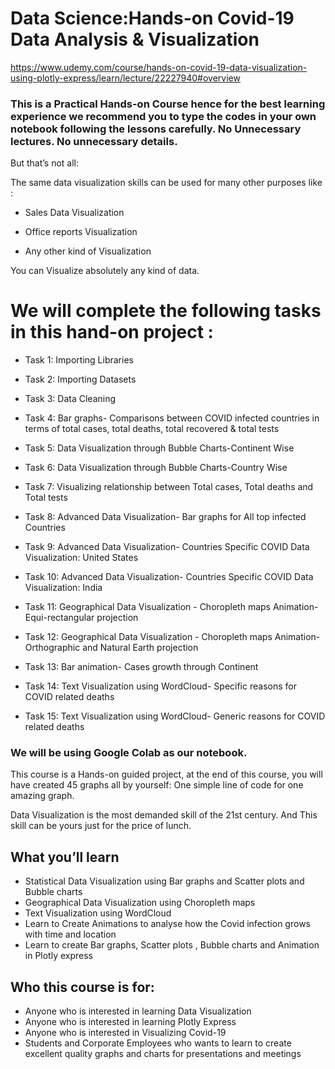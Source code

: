 # Data Science:Hands-on Covid-19 Data Analysis & Visualization
https://www.udemy.com/course/hands-on-covid-19-data-visualization-using-plotly-express/learn/lecture/22227940#overview

### This is a Practical Hands-on Course hence for the best learning experience we recommend you to type the codes in your own notebook following the lessons carefully. No Unnecessary lectures. No unnecessary details.

But that’s not all:

The same data visualization skills can be used for many other purposes like :

  - Sales Data Visualization

  - Office reports Visualization

  - Any other kind of Visualization

You can Visualize absolutely any kind of data.

# We will complete the following tasks in this hand-on project :

  - Task 1: Importing Libraries

  - Task 2: Importing Datasets

  - Task 3: Data Cleaning

  - Task 4: Bar graphs- Comparisons between COVID infected countries in terms of total cases, total deaths, total recovered & total tests

  - Task 5: Data Visualization through Bubble Charts-Continent Wise

  - Task 6: Data Visualization through Bubble Charts-Country Wise

  - Task 7: Visualizing relationship between Total cases, Total deaths and Total tests

  - Task 8: Advanced Data Visualization- Bar graphs for All top infected Countries

  - Task 9: Advanced Data Visualization- Countries Specific COVID Data Visualization: United States

  - Task 10: Advanced Data Visualization- Countries Specific COVID Data Visualization: India

  - Task 11: Geographical Data Visualization - Choropleth maps Animation- Equi-rectangular projection

  - Task 12: Geographical Data Visualization - Choropleth maps Animation- Orthographic and Natural Earth projection

  - Task 13: Bar animation- Cases growth through Continent

  - Task 14: Text Visualization using WordCloud- Specific reasons for COVID related deaths

  - Task 15: Text Visualization using WordCloud- Generic reasons for COVID related deaths

### We will be using Google Colab as our notebook.


This course is a Hands-on guided project, at the end of this course, you will have created 45 graphs all by yourself: One simple line of code for one amazing graph.

Data Visualization is the most demanded skill of the 21st century. And This skill can be yours just for the price of lunch.

## What you’ll learn
 - Statistical Data Visualization using Bar graphs and Scatter plots and Bubble charts
 - Geographical Data Visualization using Choropleth maps
 - Text Visualization using WordCloud
 - Learn to Create Animations to analyse how the Covid infection grows with time and location
 - Learn to create Bar graphs, Scatter plots , Bubble charts and Animation in Plotly express

## Who this course is for:
 - Anyone who is interested in learning Data Visualization
 - Anyone who is interested in learning Plotly Express
 - Anyone who is interested in Visualizing Covid-19
 - Students and Corporate Employees who wants to learn to create excellent quality graphs and charts for presentations and meetings


